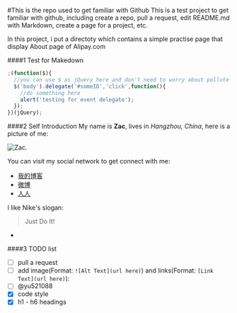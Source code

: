 #This is the repo used to get familiar with Github
This is a test project to get familiar with github, including create a repo, pull a request, edit README.md with 
Markdown, create a page for a project, etc.

In this project, i put a directoty which contains a simple practise page that display About page of Alipay.com

####1 Test for Makedown
```javascript
;(function($){
  //you can use $ as jQuery here and don't need to worry about pollute global variaties
  $('body').delegate('#someID','click',function(){
    //do something here
    alert('testing for event delegate');
  });
})(jQuery);
```

####2 Self Introduction
My name is **Zac**, lives in *Hangzhou, China*, here is a picture of me: 

![Zac](https://secure.gravatar.com/avatar/5c227e952cf768c49cee40076b896808?s=420&amp;d=https://a248.e.akamai.net/assets.github.com%2Fimages%2Fgravatars%2Fgravatar-user-420.png).

You can visit my social network to get connect with me:
* [我的博客](http://lovecicy.com/)
* [微博](http://weibo.com/zachen/)
* [人人](http://www.renren.com/234177386/profile/)

I like Nike's slogan:
> Just Do It!
-

####3 TODO list
- [ ] pull a request
- [ ] add image(Format: `![Alt Text](url here)`) and links(Format: `[Link Text](url here)`):
- [ ] @yu521088
- [x] code style
- [x] h1 - h6 headings
